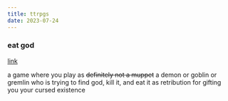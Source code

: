 ```yaml
---
title: ttrpgs
date: 2023-07-24
---
```


### eat god
[link](https://penguinking.com/eat-god/)

a game where you play as ~~definitely not a muppet~~ a demon or goblin or gremlin who is trying to find god, kill it, and eat it as retribution for gifting you your cursed existence